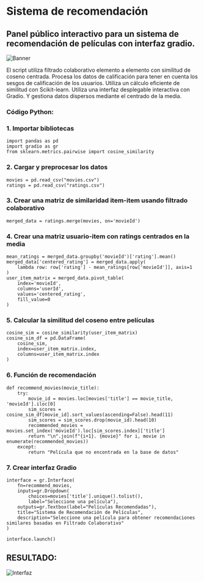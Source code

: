 # Sistema de recomendación
## Panel público interactivo para un sistema de recomendación de películas con interfaz gradio.

![Banner](docs/assets/images/movie_banner.png)

El script utiliza filtrado colaborativo elemento a elemento con similitud de coseno centrada.
Procesa los datos de calificación para tener en cuenta los sesgos de calificación de los usuarios. Utiliza un cálculo eficiente de similitud con Scikit-learn. Utiliza una interfaz desplegable interactiva con Gradio. Y gestiona datos dispersos mediante el centrado de la media.

### Código Python:

### 1. Importar bibliotecas
```
import pandas as pd
import gradio as gr
from sklearn.metrics.pairwise import cosine_similarity
```
### 2. Cargar y preprocesar los datos
```
movies = pd.read_csv("movies.csv")
ratings = pd.read_csv("ratings.csv")
```
### 3. Crear una matriz de similaridad item-item usando filtrado colaborativo
```
merged_data = ratings.merge(movies, on='movieId')
```
### 4. Crear una matriz usuario-item con ratings centrados en la media
```
mean_ratings = merged_data.groupby('movieId')['rating'].mean()
merged_data['centered_rating'] = merged_data.apply(
    lambda row: row['rating'] - mean_ratings[row['movieId']], axis=1
)
user_item_matrix = merged_data.pivot_table(
    index='movieId', 
    columns='userId', 
    values='centered_rating', 
    fill_value=0
)
```
### 5. Calcular la similitud del coseno entre películas
```
cosine_sim = cosine_similarity(user_item_matrix)
cosine_sim_df = pd.DataFrame(
    cosine_sim,
    index=user_item_matrix.index,
    columns=user_item_matrix.index
)
```
### 6. Función de recomendación
```
def recommend_movies(movie_title):
    try:
        movie_id = movies.loc[movies['title'] == movie_title, 'movieId'].iloc[0]
        sim_scores = cosine_sim_df[movie_id].sort_values(ascending=False).head(11)
        sim_scores = sim_scores.drop(movie_id).head(10)
        recommended_movies = movies.set_index('movieId').loc[sim_scores.index]['title']
        return "\n".join(f"{i+1}. {movie}" for i, movie in enumerate(recommended_movies))
    except:
        return "Película que no encontrada en la base de datos"
```
### 7. Crear interfaz Gradio
```
interface = gr.Interface(
    fn=recommend_movies,
    inputs=gr.Dropdown(
        choices=movies['title'].unique().tolist(),
        label="Seleccione una película"),
    outputs=gr.Textbox(label="Películas Recomendadas"),
    title="Sistema de Recomendación de Películas",
    description="Seleccione una película para obtener recomendaciones similares basadas en Filtrado Colaborativo"
)

interface.launch()
```
## RESULTADO:

![Interfaz](docs/assets/images/sistema_de_recomendacion.png)

